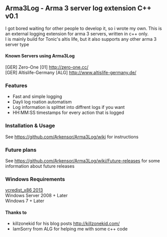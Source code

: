 ## Arma3Log - Arma 3 server log extension C++ v0.1

I got bored waiting for other people to develop it, so i wrote my own.
This is an external logging extension for arma 3 servers, written in c++ only.  
I is mainly build for Tonic's altis life, but it also supports any other arma 3 server type


#### Known Servers using Arma3Log
[GER] Zero-One [01] http://zero-one.cc/  
[GER] Altislife-Germany [ALG] http://www.altislife-germany.de/  


### Features

- Fast and simple logging
- Dayli log roation automatism
- Log information is splittet into diffrent logs if you want 
- HH:MM:SS timestamps for every action that is logged


### Installation & Usage

See https://github.com/Arkensor/Arma3Log/wiki for instructions

### Future plans

See https://github.com/Arkensor/Arma3Log/wiki/Future-releases for some information about future releases

### Windows Requirements

[vcredist_x86 2013](http://www.microsoft.com/en-ie/download/details.aspx?id=40784)  
Windows Server 2008 + Later  
Windows 7 + Later  

#### Thanks to

- killzonekid for his blog posts http://killzonekid.com/
- IamSorry from ALG for helping me with some c++ code
